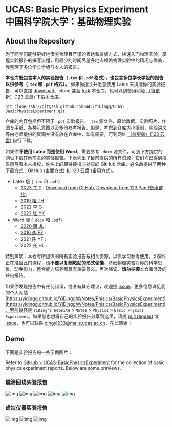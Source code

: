 # UCAS: Basic Physics Experiment<br>中国科学院大学：基础物理实验

## About the Repository

为了同学们能够更好地借鉴合理且严谨的表达和排版方式，快速入门物理实验，掌握实验报告的撰写流程，用最少的时间尽量多地去领略物理实验中的精巧与优美，我整理了多位学长学姐与本人的报告。

**本仓库既包含本人的实验报告（`.tex` 和 `.pdf` 格式），也包含多位学长学姐的报告以供参考（`.tex` 和 `.pdf` 格式）。** 如果你擅长并愿意使用 Latex 来排版你的实验报告，可以直接 [download](https://github.com/YiDingg/UCAS-BasicPhysicsExperiment/archive/refs/heads/main.zip)、clone 甚至 [fork](https://github.com/YiDingg/UCAS-BasicPhysicsExperiment/fork) 本仓库，也可以到备用网址 [（待更新）(123 云盘)]() 下载本仓库。
``` shell
git clone ssh://git@ssh.github.com:443/YiDingg/UCAS-BasicPhysicsExperiment.git
```

仓库的内容包括但不限于 `.pdf` 实验报告、`.tex` 源文件、原始数据、实验照片、作图专用纸、各种示意图以及多份参考报告。但是，考虑到仓库大小限制，实验讲义等由老师提供的资源并没有放在仓库中，如有需要，可到网址 [（待更新）(123 云盘)]() 自行下载。

如果你**不使用 Latex 而是使用 Word**，需要参考 `.docx` 源文件，可到下方提供的网址下载其他前辈的实验报告。下表列出了目前提供的所有资源，它们均已得到报告撰写者本人授权。姓名上的超链接指向对应的 GitHub 仓库，姓名后提供了两种下载方式：GitHub (主要方式) 和 123 云盘 (备用方式)。

<!-- [报告汇总网址 here (123 云盘)](https://www.123865.com/s/0y0pTd-gOKj3) -->

- Latex 版 (`.tex` 和 `.pdf`)
    - [2023 丁 Y](https://github.com/YiDingg/UCAS-BasicPhysicsExperiment) : [Download from GitHub](https://github.com/YiDingg/UCAS-BasicPhysicsExperiment), [Download from 123 Pan (备用链接)](https://www.123865.com/s/0y0pTd-NOKj3)
    - [2019 桂 TH](https://github.com/Gerald-Gui/UCAS-Physics-Fundamental-Experiments-Report)
    - [2022 李 G](https://github.com/Nshx-Z/Guo-UCASPhysics-Experiments-Reports.github.io)
    - [2022 张 YK](https://github.com/zykucas/UCAS-Experimental-Physics)
- Word 版 (`.docx` 和 `.pdf`)
    - [2020 唐 JL](https://github.com/JialiangTang/UCAS-BasicPhysicsExperiment) :
    - [2016 李 FZ](https://github.com/L-F-Z/UCAS-Experimental-Physics-Report) :
    - 2021 陈 YF : 
    - 2022 任 HL : 

特别声明：本仓库所提供的所有实验报告与相关资源，以供学习参考使用。如果你正在准备此门课程，请**不要以复制粘贴的形式偷懒**，基础物理实验对你的科学思维、动手能力、整合能力培养都具有重要意义。再次强调，**请勿抄袭**本仓库涉及的任何报告。

如果你发现报告中有任何错误，或者有其它建议，欢迎提 [issue](https://github.com/YiDingg/BasicPhysicsExperiment/issues)。更多信息详见我的个人网站 [https://yidingg.github.io/YiDingg/#/Notes/Phisics/BasicPhysicsExperiment](https://yidingg.github.io/YiDingg/#/Notes/Phisics/BasicPhysicsExperiment)，索引路径是 `YiDing's Website` > `Notes` > `Physics` > `Basic Physics Experiment`。如果您也想将自己的实验报告分享到这里，请提 [pull request](https://github.com/YiDingg/UCAS-BasicPhysicsExperiment/pulls) 或 [issue](https://github.com/YiDingg/BasicPhysicsExperiment/issues)，也可以联系 dingyi233@mails.ucas.ac.cn，在此感谢！


## Demo

下面是实验报告的一些示例图片：

Refer to [GitHub > UCAS-BasicPhysicsExperiment](https://github.com/YiDingg/UCAS-BasicPhysicsExperiment) for the collection of basic physics experiment reports. Below are some previews.


### 磁滞回线实验报告

![img](https://gcore.jsdelivr.net/gh/YiDingg/LatexNotes/assets/pic/fig_Templates_BPE/2024-10-29-18-04-32_README.webp)
![img](https://gcore.jsdelivr.net/gh/YiDingg/LatexNotes/assets/pic/fig_Templates_BPE/2024-10-29-18-06-55_README.webp)
![img](https://gcore.jsdelivr.net/gh/YiDingg/LatexNotes/assets/pic/fig_Templates_BPE/2024-10-29-18-08-39_README.webp)
![img](https://gcore.jsdelivr.net/gh/YiDingg/LatexNotes/assets/pic/fig_Templates_BPE/2024-10-29-18-09-31_README.webp)
![img](https://gcore.jsdelivr.net/gh/YiDingg/LatexNotes/assets/pic/fig_Templates_BPE/2024-10-29-18-11-51_README.webp)


### 虚拟仪器实验报告

![img](https://gcore.jsdelivr.net/gh/YiDingg/LatexNotes/assets/pic/fig_Templates_BPE/2024-10-29-18-12-25_README.webp)
![img](https://gcore.jsdelivr.net/gh/YiDingg/LatexNotes/assets/pic/fig_Templates_BPE/2024-10-29-18-12-59_README.webp)
![img](https://gcore.jsdelivr.net/gh/YiDingg/LatexNotes/assets/pic/fig_Templates_BPE/2024-10-29-18-13-38_README.webp)

